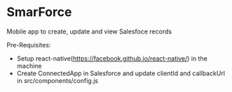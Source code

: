 # SmarForce
Mobile app to create, update and view Salesfoce records

Pre-Requisites:
* Setup react-native(https://facebook.github.io/react-native/) in the machine
* Create ConnectedApp in Salesforce and update clientId and callbackUrl in src/components/config.js
